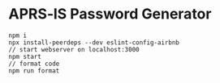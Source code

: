 # APRS&dash;IS Password Generator

```
npm i
npx install-peerdeps --dev eslint-config-airbnb
// start webserver on localhost:3000
npm start
// format code
npm run format
```

